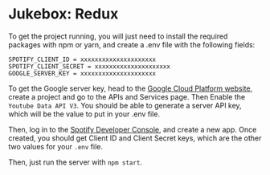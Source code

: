 # Jukebox: Redux

To get the project running, you will just need to install the required packages with npm or yarn, and create a .env file with the following fields:

```
SPOTIFY_CLIENT_ID = xxxxxxxxxxxxxxxxxxxxx
SPOTIFY_CLIENT_SECRET = xxxxxxxxxxxxxxxxxxxxx
GOOGLE_SERVER_KEY = xxxxxxxxxxxxxxxxxxxxx
```
To get the Google server key, head to the [Google Cloud Platform website](https://console.cloud.google.com/), create a project and go to the APIs and Services page. Then Enable the `Youtube Data API V3`. You should be able to generate a server API key, which will be the value to put in your .env file.

Then, log in to the [Spotify Developer Console](https://developer.spotify.com/dashboard), and create a new app. Once created, you should get Client ID and Client Secret keys, which are the other two values for your `.env` file.

Then, just run the server with `npm start`.
